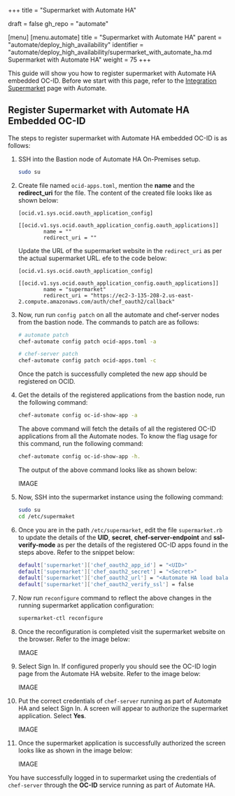 +++
title = "Supermarket with Automate HA"

draft = false
gh_repo = "automate"

[menu]
  [menu.automate]
    title = "Supermarket with Automate HA"
    parent = "automate/deploy_high_availability"
    identifier = "automate/deploy_high_availability/supermarket_with_automate_ha.md Supermarket with Automate HA"
    weight = 75
+++

This guide will show you how to register supermarket with Automate HA embedded OC-ID. Before we start with this page, refer to the [Integration Supermarket](/automate/supermarket_integration_with_automate/) page with Automate.

## Register Supermarket with Automate HA Embedded OC-ID

The steps to register supermarket with Automate HA embedded OC-ID is as follows:

1. SSH into the Bastion node of Automate HA On-Premises setup.

    ```bash
    sudo su
    ```

1. Create file named `ocid-apps.toml`, mention the **name** and the **redirect_uri** for the file. The content of the created file looks like as shown below:

    ```cd
    [ocid.v1.sys.ocid.oauth_application_config]
        [[ocid.v1.sys.ocid.oauth_application_config.oauth_applications]]
            name = ""
            redirect_uri = ""
    ```

    Update the URL of the supermarket website in the `redirect_uri` as per the actual supermarket URL. efe to the code below:

    ```cd
    [ocid.v1.sys.ocid.oauth_application_config]
        [[ocid.v1.sys.ocid.oauth_application_config.oauth_applications]]
            name = "supermarket"
            redirect_uri = "https://ec2-3-135-208-2.us-east-2.compute.amazonaws.com/auth/chef_oauth2/callback"
    ```

1. Now, run run `config patch` on all the automate and chef-server nodes from the bastion node. The commands to patch are as follows:

    ```bash
    # automate patch
    chef-automate config patch ocid-apps.toml -a
    ```

    ```bash
    # chef-server patch
    chef-automate config patch ocid-apps.toml -c
    ```

    Once the patch is successfully completed the new app should be registered on OCID.

1. Get the details of the registered applications from the bastion node, run the following command:

    ```bash
    chef-automate config oc-id-show-app -a
    ```

    The above command will fetch the details of all the registered OC-ID applications from all the Automate nodes. To know the flag usage for this command, run the following command: 

    ```bash
    chef-automate config oc-id-show-app -h.
    ```

    The output of the above command looks like as shown below:

    IMAGE

1. Now, SSH into the supermarket instance using the following command:

    ```bash
    sudo su
    cd /etc/supermaket
    ```

1. Once you are in the path `/etc/supermarket`, edit the file `supermarket.rb` to update the details of the **UID**, **secret**, **chef-server-endpoint** and **ssl-verify-mode** as per the details of the registered OC-ID apps found in the steps above. Refer to the snippet below:

    ```bash
    default['supermarket']['chef_oauth2_app_id'] = "<UID>"
    default['supermarket']['chef_oauth2_secret'] = "<Secret>"
    default['supermarket']['chef_oauth2_url'] = "<Automate HA load balancer FQDN>"
    default['supermarket']['chef_oauth2_verify_ssl'] = false
    ```

1. Now run `reconfigure` command to reflect the above changes in the running supermarket application configuration:

    ```bash
    supermarket-ctl reconfigure
    ```

1. Once the reconfiguration is completed visit the supermarket website on the browser. Refer to the image below:

    IMAGE

1. Select Sign In. If configured properly you should see the OC-ID login page from the Automate HA website. Refer to the image below:

    IMAGE

1. Put the correct credentials of `chef-server` running as part of Automate HA and select Sign In. A screen will appear to authorize the supermarket application. Select **Yes**.

    IMAGE

1. Once the supermarket application is successfully authorized the screen looks like as shown in the image below:

    IMAGE

You have successfully logged in to supermarket using the credentials of `chef-server` through the **OC-ID** service running as part of Automate HA.
